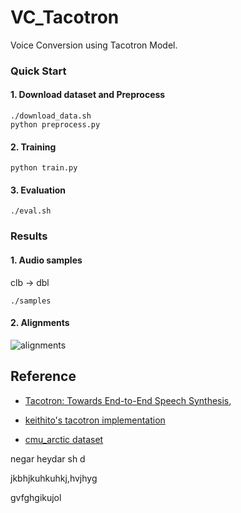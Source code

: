 # VC_Tacotron

Voice Conversion using Tacotron Model.

### Quick Start
#### 1. Download dataset and Preprocess
```shell
./download_data.sh
python preprocess.py
```


#### 2. Training
``` shell
python train.py
```

#### 3. Evaluation
```shell
./eval.sh
```

### Results
#### 1. Audio samples
clb -> dbl
```
./samples
```
#### 2. Alignments
![alignments](https://github.com/vBaiCai/vc_tacotron/raw/master/figs/align.png)

## Reference

* [Tacotron: Towards End-to-End Speech Synthesis](https://arxiv.org/pdf/1703.10135.pdf),

* [keithito's tacotron implementation](https://github.com/keithito/tacotron)
* [cmu_arctic dataset](http://festvox.org/cmu_arctic/)


negar heydar sh d 




jkbhjkuhkuhkj,hvjhyg



gvfghgikujol
